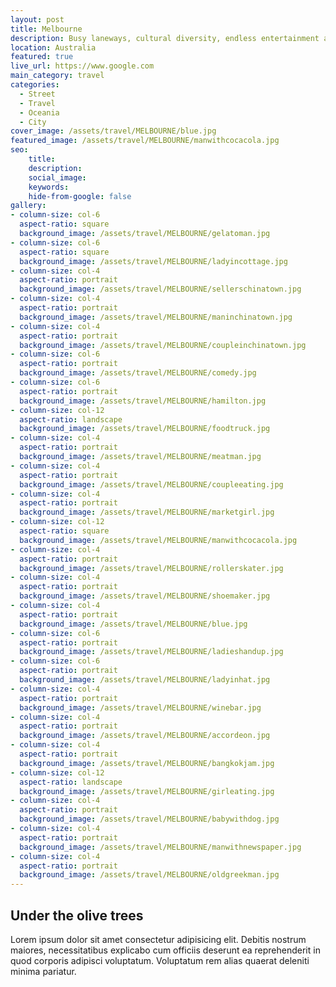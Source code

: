```yaml
---
layout: post
title: Melbourne
description: Busy laneways, cultural diversity, endless entertainment and best coffee breaks are just a few words to describe you...
location: Australia
featured: true
live_url: https://www.google.com
main_category: travel
categories:
  - Street
  - Travel
  - Oceania
  - City
cover_image: /assets/travel/MELBOURNE/blue.jpg
featured_image: /assets/travel/MELBOURNE/manwithcocacola.jpg
seo:
    title:
    description:
    social_image:
    keywords:
    hide-from-google: false 
gallery:
- column-size: col-6
  aspect-ratio: square
  background_image: /assets/travel/MELBOURNE/gelatoman.jpg
- column-size: col-6
  aspect-ratio: square
  background_image: /assets/travel/MELBOURNE/ladyincottage.jpg
- column-size: col-4
  aspect-ratio: portrait
  background_image: /assets/travel/MELBOURNE/sellerschinatown.jpg
- column-size: col-4
  aspect-ratio: portrait
  background_image: /assets/travel/MELBOURNE/maninchinatown.jpg
- column-size: col-4
  aspect-ratio: portrait
  background_image: /assets/travel/MELBOURNE/coupleinchinatown.jpg
- column-size: col-6
  aspect-ratio: portrait
  background_image: /assets/travel/MELBOURNE/comedy.jpg
- column-size: col-6
  aspect-ratio: portrait
  background_image: /assets/travel/MELBOURNE/hamilton.jpg
- column-size: col-12
  aspect-ratio: landscape
  background_image: /assets/travel/MELBOURNE/foodtruck.jpg
- column-size: col-4
  aspect-ratio: portrait
  background_image: /assets/travel/MELBOURNE/meatman.jpg
- column-size: col-4
  aspect-ratio: portrait
  background_image: /assets/travel/MELBOURNE/coupleeating.jpg
- column-size: col-4
  aspect-ratio: portrait
  background_image: /assets/travel/MELBOURNE/marketgirl.jpg
- column-size: col-12
  aspect-ratio: square
  background_image: /assets/travel/MELBOURNE/manwithcocacola.jpg
- column-size: col-4
  aspect-ratio: portrait
  background_image: /assets/travel/MELBOURNE/rollerskater.jpg
- column-size: col-4
  aspect-ratio: portrait
  background_image: /assets/travel/MELBOURNE/shoemaker.jpg
- column-size: col-4
  aspect-ratio: portrait
  background_image: /assets/travel/MELBOURNE/blue.jpg
- column-size: col-6
  aspect-ratio: portrait
  background_image: /assets/travel/MELBOURNE/ladieshandup.jpg
- column-size: col-6
  aspect-ratio: portrait
  background_image: /assets/travel/MELBOURNE/ladyinhat.jpg
- column-size: col-4
  aspect-ratio: portrait
  background_image: /assets/travel/MELBOURNE/winebar.jpg
- column-size: col-4
  aspect-ratio: portrait
  background_image: /assets/travel/MELBOURNE/accordeon.jpg
- column-size: col-4
  aspect-ratio: portrait
  background_image: /assets/travel/MELBOURNE/bangkokjam.jpg
- column-size: col-12
  aspect-ratio: landscape
  background_image: /assets/travel/MELBOURNE/girleating.jpg
- column-size: col-4
  aspect-ratio: portrait
  background_image: /assets/travel/MELBOURNE/babywithdog.jpg
- column-size: col-4
  aspect-ratio: portrait
  background_image: /assets/travel/MELBOURNE/manwithnewspaper.jpg
- column-size: col-4
  aspect-ratio: portrait
  background_image: /assets/travel/MELBOURNE/oldgreekman.jpg
---
```


## Under the olive trees

Lorem ipsum dolor sit amet consectetur adipisicing elit. Debitis nostrum maiores, necessitatibus explicabo cum officiis deserunt ea reprehenderit in quod corporis adipisci voluptatum. Voluptatum rem alias quaerat deleniti minima pariatur.